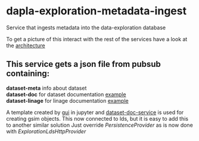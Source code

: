 # dapla-exploration-metadata-ingest

Service that ingests metadata into the data-exploration database

To get a picture of this interact with the rest of the services have a look at the [architecture](https://github.com/statisticsnorway/dapla-project/blob/master/doc/architecture.adoc)

## This service gets a json file from pubsub containing: 
**dataset-meta** info about dataset<br>
**dataset-doc** for dataset documentation [example](https://github.com/statisticsnorway/dapla-exploration-metadata-ingest/blob/master/src/test/resources/testdata/template/simple.json) <br> 
**dataset-linage** for linage documentation [example](https://github.com/statisticsnorway/dapla-exploration-metadata-ingest/blob/master/src/test/resources/testdata/lineage/one-level.json) <br>

A template created by [gui](https://github.com/statisticsnorway/dapla-ipython-kernels) in jupyter and [dataset-doc-service](https://github.com/statisticsnorway/dataset-doc-service) is used for creating gsim objects. 
This now connected to lds, but it is easy to add this to another similar solution
Just override *PersistenceProvider* as is now done with *ExplorationLdsHttpProvider*
